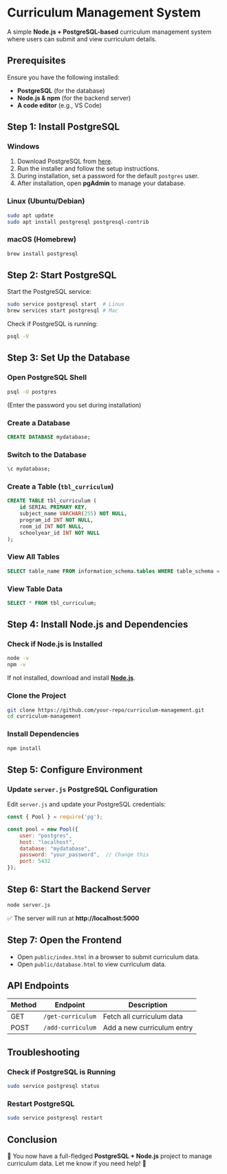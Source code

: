 # Curriculum Management System

A simple **Node.js + PostgreSQL-based** curriculum management system where users can submit and view curriculum details.

## Prerequisites
Ensure you have the following installed:

- **PostgreSQL** (for the database)
- **Node.js & npm** (for the backend server)
- **A code editor** (e.g., VS Code)

## Step 1: Install PostgreSQL

### Windows
1. Download PostgreSQL from [here](https://www.postgresql.org/download/).
2. Run the installer and follow the setup instructions.
3. During installation, set a password for the default `postgres` user.
4. After installation, open **pgAdmin** to manage your database.

### Linux (Ubuntu/Debian)
```bash
sudo apt update
sudo apt install postgresql postgresql-contrib
```

### macOS (Homebrew)
```bash
brew install postgresql
```

## Step 2: Start PostgreSQL
Start the PostgreSQL service:

```bash
sudo service postgresql start  # Linux
brew services start postgresql # Mac
```

Check if PostgreSQL is running:

```bash
psql -V
```

## Step 3: Set Up the Database

### Open PostgreSQL Shell
```bash
psql -U postgres
```
(Enter the password you set during installation)

### Create a Database
```sql
CREATE DATABASE mydatabase;
```

### Switch to the Database
```sql
\c mydatabase;
```

### Create a Table (`tbl_curriculum`)
```sql
CREATE TABLE tbl_curriculum (
    id SERIAL PRIMARY KEY,
    subject_name VARCHAR(255) NOT NULL,
    program_id INT NOT NULL,
    room_id INT NOT NULL,
    schoolyear_id INT NOT NULL
);
```

### View All Tables
```sql
SELECT table_name FROM information_schema.tables WHERE table_schema = 'public';
```

### View Table Data
```sql
SELECT * FROM tbl_curriculum;
```

## Step 4: Install Node.js and Dependencies

### Check if Node.js is Installed
```bash
node -v
npm -v
```
If not installed, download and install **[Node.js](https://nodejs.org/)**.

### Clone the Project
```bash
git clone https://github.com/your-repo/curriculum-management.git
cd curriculum-management
```

### Install Dependencies
```bash
npm install
```

## Step 5: Configure Environment

### Update `server.js` PostgreSQL Configuration
Edit `server.js` and update your PostgreSQL credentials:

```javascript
const { Pool } = require('pg');

const pool = new Pool({
    user: "postgres",
    host: "localhost",
    database: "mydatabase",
    password: "your_password",  // Change this
    port: 5432
});
```

## Step 6: Start the Backend Server
```bash
node server.js
```
✅ The server will run at **http://localhost:5000**

## Step 7: Open the Frontend
- Open `public/index.html` in a browser to submit curriculum data.
- Open `public/database.html` to view curriculum data.

## API Endpoints
| Method | Endpoint          | Description                  |
|--------|------------------|------------------------------|
| GET    | `/get-curriculum` | Fetch all curriculum data    |
| POST   | `/add-curriculum` | Add a new curriculum entry   |

## Troubleshooting

### Check if PostgreSQL is Running
```bash
sudo service postgresql status
```

### Restart PostgreSQL
```bash
sudo service postgresql restart
```

## Conclusion
🎯 You now have a full-fledged **PostgreSQL + Node.js** project to manage curriculum data. Let me know if you need help! 🚀
